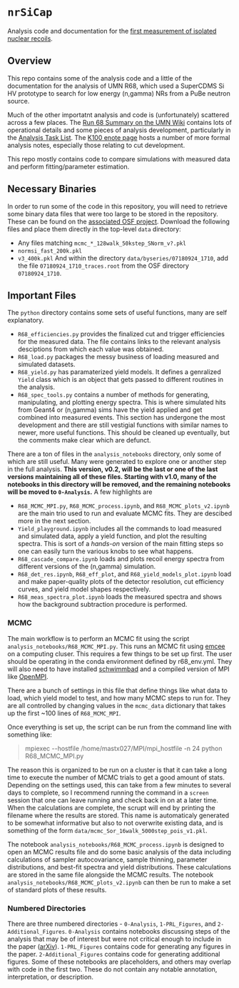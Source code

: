 # `nrSiCap` 
Analysis code and documentation for the [first measurement of isolated nuclear recoils](https://arxiv.org/abs/2110.02751).  

## Overview
This repo contains some of the analysis code and a little of the documentation for the analysis of UMN R68, which used a SuperCDMS Si HV prototype to search for low energy (n,gamma) NRs from a PuBe neutron source.

Much of the other importatnt analysis and code is (unfortunately) scattered across a few places. The [Run 68 Summary on the UMN Wiki](https://zzz.physics.umn.edu/cdms/doku.php?id=cdms:k100:run_summary:run_68) contains lots of operational details and some pieces of analysis development, particularly in the [Analysis Task List](https://zzz.physics.umn.edu/cdms/doku.php?id=cdms:k100:run_summary:run_68:run_68_panda:tasklist). The [K100 enote page](http://www.hep.umn.edu/cdms/cdms_restricted/K100.html) hosts a number of more formal analysis notes, especially those relating to cut development.

This repo mostly contains code to compare simulations with measured data and perform fitting/parameter estimation.

## Necessary Binaries
In order to run some of the code in this repository, you will need to retrieve some binary data files that were too large to be stored in the repository. 
These can be found on the [associated OSF project](https://osf.io/g4enq/). Download the following files and place them directly in the top-level `data` directory:
* Any files matching `mcmc_*_128walk_50kstep_SNorm_v?.pkl`
* `normsi_fast_200k.pkl`
* `v3_400k.pkl`
And within the directory `data/byseries/07180924_1710`, add the file `07180924_1710_traces.root` from the OSF directory `07180924_1710`.

## Important Files
The `python` directory contains some sets of useful functions, many are self explanatory. 
* `R68_efficiencies.py` provides the finalized cut and trigger efficiencies for the measured data. The file contains links to the relevant analysis desciptions from which each value was obtained. 
* `R68_load.py` packages the messy business of loading measured and simulated datasets.
* `R68_yield.py` has paramaterized yield models. It defines a genralized `Yield` class which is an object that gets passed to different routines in the analysis.
* `R68_spec_tools.py` contains a number of methods for generating, manipulating, and plotting energy spectra. This is where simulated hits from Geant4 or (n,gamma) sims have the yield applied and get combined into measured events. This section has undergone the most development and there are still vestigial functions with similar names to newer, more useful functions. This should be cleaned up eventually, but the comments make clear which are defunct.

There are a ton of files in the `analysis_notebooks` directory, only some of which are still useful. Many were generated to explore one or another step in the full analysis. **This version, v0.2, will be the last or one of the last versions maintaining all of these files. Starting with v1.0, many of the notebooks in this directory will be removed, and the remaining notebooks will be moved to `0-Analysis`.** A few highlights are

* `R68_MCMC_MPI.py`, `R68_MCMC_process.ipynb`, and `R68_MCMC_plots_v2.ipynb` are the main trio used to run and evaluate MCMC fits. They are descibed more in the next section.
* `Yield_playground.ipynb` includes all the commands to load measured and simulated data, apply a yield function, and plot the resulting spectra. This is sort of a *hands-on* version of the main fitting steps so one can easily turn the various knobs to see what happens.
* `R68_cascade_compare.ipynb` loads and plots recoil energy spectra from different versions of the (n,gamma) simulation.
* `R68_det_res.ipynb`, `R68_eff_plot`, and `R68_yield_models_plot.ipynb` load and make paper-quality plots of the detector resolution, cut efficiency curves, and yield model shapes respectively.
* `R68_meas_spectra_plot.ipynb` loads the measured spectra and shows how the background subtraction procedure is performed.

### MCMC
The main workflow is to perform an MCMC fit using the script `analysis_notebooks/R68_MCMC_MPI.py`. This runs an MCMC fit using [emcee](https://emcee.readthedocs.io/en/stable/) on a computing cluser. This requires a few things to be set up first. The user should be operating in the conda environment defined by r68_env.yml. They will also need to have installed [schwimmbad](https://schwimmbad.readthedocs.io/en/latest/install.html) and a compiled version of MPI like [OpenMPI](https://www.open-mpi.org/).

There are a bunch of settings in this file that define things like what data to load, which yield model to test, and how many MCMC steps to run for. They are all controlled by changing values in the `mcmc_data` dictionary that takes up the first ~100 lines of `R68_MCMC_MPI`.

Once everything is set up, the script can be run from the command line with something like:

> mpiexec --hostfile /home/mastx027/MPI/mpi_hostfile -n 24 python R68_MCMC_MPI.py

The reason this is organized to be run on a cluster is that it can take a long time to execute the number of MCMC trials to get a good amount of stats. Depending on the settings used, this can take from a few minutes to several days to complete, so I recommend running the command in a `screen` session that one can leave running and check back in on at a later time. When the calculations are complete, the scrupt will end by printing the filename where the results are stored. This name is automaticaly generated to be somewhat informative but also to not overwrite existing data, and is something of the form `data/mcmc_Sor_16walk_5000step_pois_v1.pkl`.

The notebook `analysis_notebooks/R68_MCMC_process.ipynb` is designed to open an MCMC results file and do some basic analysis of the data including calculations of sampler autocovariance, sample thinning, parameter distributions, and best-fit spectra and yield distributions. These calculations are stored in the same file alongside the MCMC results. The notebook `analysis_notebooks/R68_MCMC_plots_v2.ipynb` can then be run to make a set of standard plots of these results.

### Numbered Directories
There are three numbered directories - `0-Analysis`, `1-PRL_Figures`, and `2-Additional_Figures`. 
`0-Analysis` contains notebooks discussing steps of the analysis that may be of interest but were not critical enough to include in the paper ([arXiv](https://arxiv.org/abs/2110.02751)).
`1-PRL_Figures` contains code for generating any figures in the paper.
`2-Additional_Figures` contains code for generating additional figures. Some of these notebooks are placeholders, and others may overlap with code in the first two. These do not contain any notable annotation, interpretation, or description.

